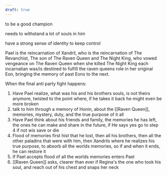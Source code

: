 ```yaml
---
draft: true
---
```

to be a good champion

needs to withstand a lot of souls in him

have a strong sense of identity to keep control

Pael is the reincarnation of Xandril, who is the reincarnation of The Revanchist, The son of The Raven Queen and The Night King, who vowed vengeance on The Raven Queen when she killed The Night King
each incarnatian was/is destined to fulfill the raven queens role in her original Eon, bringing the memory of past Eons to the next.

When the final anti party fight happens: 
1. Have Pael realize, what was his and his brothers souls, is not theirs anymore, twisted to the point where, if he takes it back he might even be more broken
2. talk to him through a memory of Honin, about the [[Raven Queen]], memories, mystery, duty, and the true purpose of it all
3. Have Pael think about his friends and family, the memories he has left, the ones he can make and share in the future, if He says yes go to step 4 if not wis save or die
4. Flood of memories first hist that he lost, then all his brothers, then all the other paladins that were with him, then Xandrils where he realizes his true purpose, to absorb all the worlds memories, so if and when it ends, he can restore it
5. If Pael accepts flood of all the worlds memories enters Pael
6. [[Raven Queen]] asks, clearer than ever if Regina's the one who took his soul, and reach out of his chest and snaps her neck